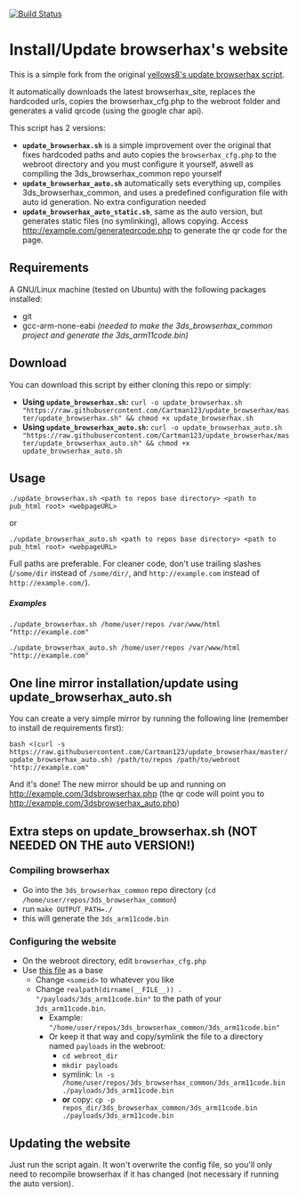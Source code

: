 [![Build Status](https://travis-ci.org/Cartman123/update_browserhax.svg?branch=master)](https://travis-ci.org/Cartman123/update_browserhax)

# Install/Update browserhax's website

This is a simple fork from the original [yellows8's update browserhax script](https://github.com/yellows8/browserhax_site).

It automatically downloads the latest browserhax_site, replaces the hardcoded urls, copies the browserhax_cfg.php to the webroot folder and generates a valid qrcode (using the google char api).

This script has 2 versions:
- **`update_browserhax.sh`** is a simple improvement over the original that fixes hardcoded paths and auto copies the `browserhax_cfg.php` to the webroot directory and you must configure it yourself, aswell as compiling the 3ds_browserhax_common repo yourself
- **`update_browserhax_auto.sh`** automatically sets everything up, compiles 3ds_browserhax_common, and uses a predefined configuration file with auto id generation. No extra configuration needed
- **`update_browserhax_auto_static.sh`**, same as the auto version, but generates static files (no symlinking), allows copying. Access http://example.com/generateqrcode.php to generate the qr code for the page.

## Requirements
A GNU/Linux machine (tested on Ubuntu) with the following packages installed:
- git
- gcc-arm-none-eabi *(needed to make the 3ds_browserhax_common project and generate the 3ds_arm11code.bin)*

## Download

You can download this script by either cloning this repo or simply:

- **Using `update_browserhax.sh`:** `curl -o update_browserhax.sh "https://raw.githubusercontent.com/Cartman123/update_browserhax/master/update_browserhax.sh" && chmod +x update_browserhax.sh`
- **Using `update_browserhax_auto.sh`:** `curl -o update_browserhax_auto.sh "https://raw.githubusercontent.com/Cartman123/update_browserhax/master/update_browserhax_auto.sh" && chmod +x update_browserhax_auto.sh`

## Usage

`./update_browserhax.sh <path to repos base directory> <path to pub_html root> <webpageURL>`

or

`./update_browserhax_auto.sh <path to repos base directory> <path to pub_html root> <webpageURL>`

Full paths are preferable. For cleaner code, don't use trailing slashes (`/some/dir` instead of `/some/dir/`, and `http://example.com` instead of `http://example.com/`).

##### Examples

`./update_browserhax.sh /home/user/repos /var/www/html "http://example.com"`

`./update_browserhax_auto.sh /home/user/repos /var/www/html "http://example.com"`

## One line mirror installation/update using update_browserhax_auto.sh

You can create a very simple mirror by running the following line (remember to install de requirements first):

`bash <(curl -s https://raw.githubusercontent.com/Cartman123/update_browserhax/master/update_browserhax_auto.sh) /path/to/repos /path/to/webroot "http://example.com"`

And it's done! The new mirror should be up and running on http://example.com/3dsbrowserhax.php (the qr code will point you to http://example.com/3dsbrowserhax_auto.php)

## Extra steps on update_browserhax.sh (NOT NEEDED ON THE auto VERSION!)

### Compiling browserhax

- Go into the `3ds_browserhax_common` repo directory (`cd /home/user/repos/3ds_browserhax_common`)
- run `make OUTPUT_PATH=./`
- this will generate the `3ds_arm11code.bin`


### Configuring the website

- On the webroot directory, edit `browserhax_cfg.php`
- Use [this file](https://github.com/Cartman123/update_browserhax/blob/master/browserhax_cfg.php) as a base
  - Change `<someid>` to whatever you like
  - Change `realpath(dirname(__FILE__)) . "/payloads/3ds_arm11code.bin"` to the path of your `3ds_arm11code.bin`.
    - Example: `"/home/user/repos/3ds_browserhax_common/3ds_arm11code.bin"`
    - Or keep it that way and copy/symlink the file to a directory named `payloads` in the webroot:
      - `cd webroot_dir`
      - `mkdir payloads`
      - symlink: `ln -s /home/user/repos/3ds_browserhax_common/3ds_arm11code.bin ./payloads/3ds_arm11code.bin`
      - **or** copy: `cp -p repos_dir/3ds_browserhax_common/3ds_arm11code.bin ./payloads/3ds_arm11code.bin`


## Updating the website

Just run the script again. It won't overwrite the config file, so you'll only need to recompile browserhax if it has changed (not necessary if running the auto version).

